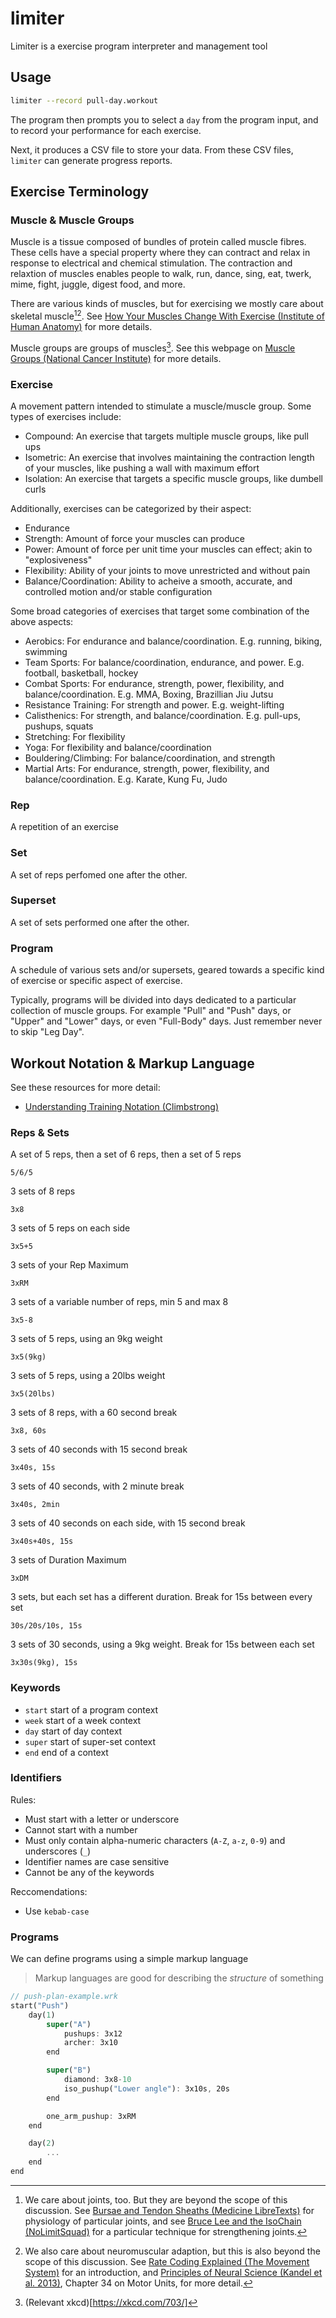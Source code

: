 # limiter

Limiter is a exercise program interpreter and management tool

## Usage

```bash
limiter --record pull-day.workout
```

The program then prompts you to select a `day` from the program input,
and to record your performance for each exercise.

Next, it produces a CSV file to store your data.
From these CSV files, `limiter` can generate progress reports.

## Exercise Terminology

### Muscle & Muscle Groups

Muscle is a tissue composed of bundles of protein called muscle fibres.
These cells have a special property where they can contract and relax in response to electrical and chemical stimulation.
The contraction and relaxtion of muscles enables people to walk, run, dance, sing, eat, twerk, mime, fight, juggle, digest food, and more.

There are various kinds of muscles, but for exercising we mostly care about skeletal muscle[^1][^2]. See [How Your Muscles Change With Exercise (Institute of Human Anatomy)](https://www.youtube.com/watch?v=2vXOq-aRtYY) for more details.

[^1]: We care about joints, too. But they are beyond the scope of this discussion. See [Bursae and Tendon Sheaths (Medicine LibreTexts)](https://med.libretexts.org/Bookshelves/Anatomy_and_Physiology/Anatomy_and_Physiology_(Boundless)/8%3A_Joints/8.4%3A_Synovial_Joints/8.4C%3A_Bursae_and_Tendon_Sheaths) for physiology of particular joints, and see [Bruce Lee and the IsoChain (NoLimitSquad)](https://www.youtube.com/watch?v=ALaoOLumD4Y&t=1097s) for a particular technique for strengthening joints.

[^2]: We also care about neuromuscular adaption, but this is also beyond the scope of this discussion. See [Rate Coding Explained (The Movement System)](https://www.youtube.com/watch?v=eJLkrdozT6Q) for an introduction, and [Principles of Neural Science (Kandel et al. 2013)](https://archive.org/details/PrinciplesOfNeuralScienceFifthKANDEL/page/n9/mode/2up), Chapter 34 on Motor Units, for more detail.

Muscle groups are groups of muscles[^3]. See this webpage on [Muscle Groups (National Cancer Institute)](https://training.seer.cancer.gov/anatomy/muscular/groups/) for more details.

[^3]: (Relevant xkcd)[https://xkcd.com/703/]

### Exercise

A movement pattern intended to stimulate a muscle/muscle group. Some types of exercises include:

- Compound: An exercise that targets multiple muscle groups, like pull ups
- Isometric: An exercise that involves maintaining the contraction length of your muscles, like pushing a wall with maximum effort 
- Isolation: An exercise that targets a specific muscle groups, like dumbell curls

Additionally, exercises can be categorized by their aspect:

- Endurance
- Strength: Amount of force your muscles can produce
- Power: Amount of force per unit time your muscles can effect; akin to "explosiveness"
- Flexibility: Ability of your joints to move unrestricted and without pain
- Balance/Coordination: Ability to acheive a smooth, accurate, and controlled motion and/or stable configuration

Some broad categories of exercises that target some combination of the above aspects:

- Aerobics: For endurance and balance/coordination. E.g. running, biking, swimming
- Team Sports: For balance/coordination, endurance, and power. E.g. football, basketball, hockey
- Combat Sports: For endurance, strength, power, flexibility, and balance/coordination. E.g. MMA, Boxing, Brazillian Jiu Jutsu
- Resistance Training: For strength and power. E.g. weight-lifting
- Calisthenics: For strength, and balance/coordination. E.g. pull-ups, pushups, squats
- Stretching: For flexibility
- Yoga: For flexibility and balance/coordination
- Bouldering/Climbing: For balance/coordination, and strength
- Martial Arts: For endurance, strength, power, flexibility, and balance/coordination. E.g. Karate, Kung Fu, Judo

### Rep

A repetition of an exercise

### Set

A set of reps perfomed one after the other.

### Superset

A set of sets performed one after the other.

### Program

A schedule of various sets and/or supersets, geared towards a specific kind of exercise or specific aspect of exercise.

Typically, programs will be divided into days dedicated to a particular collection of muscle groups.
For example "Pull" and "Push" days, or "Upper" and "Lower" days, or even "Full-Body" days.
Just remember never to skip "Leg Day".

## Workout Notation & Markup Language

See these resources for more detail:

- [Understanding Training Notation (Climbstrong)](https://www.climbstrong.com/education-center/understanding-training-notation/)

### Reps & Sets

A set of 5 reps, then a set of 6 reps, then a set of 5 reps

```
5/6/5
```

3 sets of 8 reps

```
3x8
```

3 sets of 5 reps on each side

```
3x5+5
```

3 sets of your Rep Maximum

```
3xRM
```

3 sets of a variable number of reps, min 5 and max 8

```
3x5-8
```

3 sets of 5 reps, using an 9kg weight

```
3x5(9kg)
```

3 sets of 5 reps, using a 20lbs weight

```
3x5(20lbs)
```

3 sets of 8 reps, with a 60 second break

```
3x8, 60s
```

3 sets of 40 seconds with 15 second break

```
3x40s, 15s
```

3 sets of 40 seconds, with 2 minute break

```
3x40s, 2min
```

3 sets of 40 seconds on each side, with 15 second break

```
3x40s+40s, 15s
```

3 sets of Duration Maximum

```
3xDM
```

3 sets, but each set has a different duration. Break for 15s between every set

```
30s/20s/10s, 15s
```

3 sets of 30 seconds, using a 9kg weight. Break for 15s between each set

```
3x30s(9kg), 15s
```

### Keywords

- `start` start of a program context
- `week` start of a week context
- `day` start of day context
- `super` start of super-set context
- `end` end of a context

### Identifiers

Rules:

- Must start with a letter or underscore
- Cannot start with a number
- Must only contain alpha-numeric characters (`A-Z`, `a-z`, `0-9`) and underscores (`_`)
- Identifier names are case sensitive
- Cannot be any of the keywords

Reccomendations:

- Use `kebab-case`

### Programs

We can define programs using a simple markup language

> Markup languages are good for describing the _structure_ of something

```rust
// push-plan-example.wrk
start("Push")
    day(1)
        super("A")
            pushups: 3x12
            archer: 3x10
        end

        super("B")
            diamond: 3x8-10
            iso_pushup("Lower angle"): 3x10s, 20s
        end

        one_arm_pushup: 3xRM
    end

    day(2)
        ...
    end
end
```
